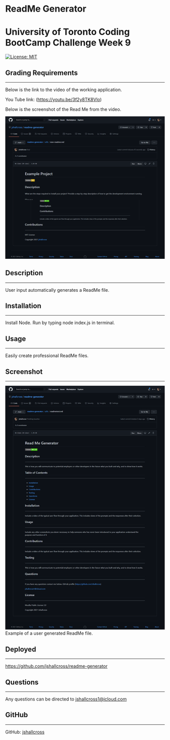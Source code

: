 # ReadMe Generator
# University of Toronto Coding BootCamp Challenge Week 9
[![License: MIT](https://img.shields.io/badge/License-MIT-yellow.svg)](https://opensource.org/licenses/MIT)

## Grading Requirements
--- 
Below is the link to the video of the working application.   

You Tube link: (https://youtu.be/3f2y8TK8Vlo)   

Below is the screenshot of the Read Me from the video.  


![Screenshot of ReadMe](./grading-video/example-readme.png)
## Description
---
User input automatically generates a ReadMe file.

## Installation
---
Install Node. Run by typing node index.js in terminal.

## Usage
---  
Easily create professional ReadMe files.


## Screenshot
---  
![Screenshot of Application](./images/screenshot.png)
Example of a user generated ReadMe file.

## Deployed 
---  
https://github.com/jshallcross/readme-generator


## Questions
---   
Any questions can be directed to jshallcross1@icloud.com

## GitHub
---   
GitHub: [jshallcross](https://github.com/jshallcross)


